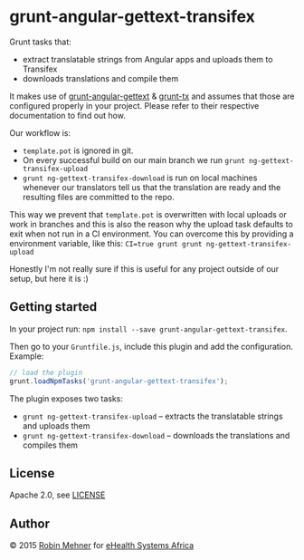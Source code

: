 # grunt-angular-gettext-transifex

Grunt tasks that:

- extract translatable strings from Angular apps and uploads them to Transifex
- downloads translations and compile them

It makes use of [grunt-angular-gettext](https://github.com/rubenv/grunt-angular-gettext) & [grunt-tx](https://github.com/eHealthAfrica/grunt-tx) and assumes that those are configured properly in your project. Please refer to their respective documentation to find out how.

Our workflow is:

- `template.pot` is ignored in git.
- On every successful build on our main branch we run `grunt ng-gettext-transifex-upload`
- `grunt ng-gettext-transifex-download` is run on local machines whenever our translators tell us that the translation are ready and the resulting files are committed to the repo.

This way we prevent that `template.pot` is overwritten with local uploads or work in branches and this is also the reason why the upload task defaults to exit when not run in a CI environment. You can overcome this by providing a environment variable, like this: `CI=true grunt grunt ng-gettext-transifex-upload`

Honestly I'm not really sure if this is useful for any project outside of our setup, but here it is :)

## Getting started

In your project run: `npm install --save grunt-angular-gettext-transifex`.

Then go to your `Gruntfile.js`, include this plugin and add the configuration. Example:

```javascript
// load the plugin
grunt.loadNpmTasks('grunt-angular-gettext-transifex');
```

The plugin exposes two tasks:

- `grunt ng-gettext-transifex-upload` – extracts the translatable strings and uploads them
- `grunt ng-gettext-transifex-download` – downloads the translations and compiles them

## License

Apache 2.0, see [LICENSE](/LICENSE)

## Author

© 2015 [Robin Mehner](http://coding-robin.de) for [eHealth Systems Africa](http://ehealthafrica.org)
